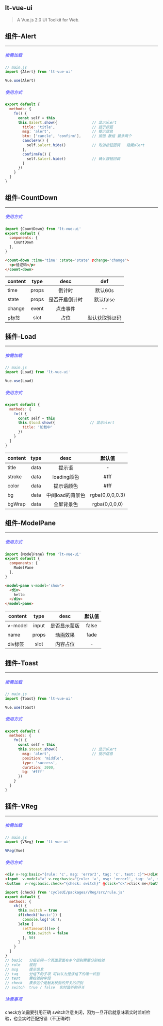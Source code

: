 ## lt-vue-ui

> A Vue.js 2.0 UI Toolkit for Web.

## 组件-Alert
---
##### <font color='#7370ff'>按需加载</font>
```js
// main.js
import {Alert} from 'lt-vue-ui'

Vue.use(Alert)
```

##### <font color='#7370ff'>使用方式</font>
```js
export default {
  methods: {
    fn() {
      const self = this
      this.$alert.show({                // 显示alert
        title: 'title',                 // 提示标题
        msg: 'alert',                   // 提示信息
        btn: ['cancle', 'confirm'],     // 按钮 数组 最多两个
        cancleFn() {
          self.$alert.hide()            // 取消按钮回调   隐藏alert
        },
        confirmFn() {
          self.$alert.hide()            // 确认按钮回调
        }
      })
    }
  }
}
```


## 组件-CountDown
---
##### <font color='#7370ff'>使用方式</font>
```js
import {CountDown} from 'lt-vue-ui'
export default {
  components: {
    CountDown
  },
}
```

```html
<count-down :time='time' :state='state' @change='change'>
  <p>验证码</p>
</count-down>
```

content|type|desc|def
--- |:--:|:--:|:--:|
time|props|倒计时|默认60s
state|props|是否开启倒计时|默认false
change|event|点击事件|--
p标签|slot|占位|默认获取验证码


## 插件-Load
---
##### <font color='#7370ff'>按需加载</font>
```js
// main.js
import {Load} from 'lt-vue-ui'

Vue.use(Load)
```

##### <font color='#7370ff'>使用方式</font>
```js
export default {
  methods: {
    fn() {
      const self = this
      this.$load.show({                // 显示alert
        title: '加载中'
      })
    }
  }
}
```
content|type|desc|默认值
--- |:--:|:--:|:--:|
title|data|提示语|-
stroke|data|loading颜色|#fff
color|data|提示语颜色|#fff
bg|data|中间load的背景色|rgba(0,0,0,0.3)
bgWrap|data|全屏背景色|rgba(0,0,0,0)


## 组件-ModelPane
---
##### <font color='#7370ff'>使用方式</font>
```js
import {ModelPane} from 'lt-vue-ui'
export default {
  components: {
    ModelPane
  },
}
```

```html
<model-pane v-model='show'>
  <div>
    hello
  </div>
</model-pane>
```

content|type|desc|默认值
--- |:--:|:--:|:--:|
v-model|input|是否显示蒙版|false
name|props|动画效果|fade
div标签|slot|内容占位|-


## 插件-Toast
--- 
##### <font color='#7370ff'>按需加载</font>
```js
// main.js
import {Toast} from 'lt-vue-ui'

Vue.use(Toast)
```

##### <font color='#7370ff'>使用方式</font>
```js
export default {
  methods: {
    fn() {
      const self = this
      this.$toast.show({                // 显示alert
        msg: 'alert',                   // 提示信息
        position: 'middle',
        type: 'success',
        duration: 3000,
        bg: '#fff'
      })
    }
  }
}
```


## 插件-VReg
--- 
##### <font color='#7370ff'>按需加载</font>
```js
// main.js
import {VReg} from 'lt-vue-ui'

VReg(Vue)
```

##### <font color='#7370ff'>使用方式</font>
```html
<div v-reg:basic="{rule: 'c', msg: 'error3', tag: 'c', test: c}"></div>
<input  v-model="a" v-reg:basic="{rule: 'a', msg: 'error1', tag: 'a', test: a}">
<button  v-reg:basic.check="{check: switch}" @click="ck">click me</button>
```
```js
import {check} from 'cycleUI/packages/VReg/src/rule.js'
export default {
  methods: {
    ck() {
      this.switch = true
      if(check('basic')) {
        console.log('ok');
      }else {
        setTimeout(()=> {
          this.switch = false
        }, 50)
      }
    }
  }
}
// basic   分组若同一个页面里面有多个组别需要分别校验
// rule    规则
// msg     提示信息
// tag     分组下的子项 可以认为是该组下的唯一识别
// test    需校验的字段
// check   表示这个是触发校验的开关的识别
// switch  true / false  实时监听的开关
```
##### <font color='#7370ff'>注意事项</font>
check方法需要引用正确
switch注意关闭，因为一旦开启就意味着实时监听检验，也会实时匹配报错（不正确时）


